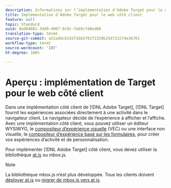 ```yaml
---
description: Informations sur l’implémentation d’Adobe Target pour le web côté client.
title: Implémentation d’Adobe Target pour le web côté client
feature: null
topic: Standard
uuid: 8ed04881-3dd9-496f-9c9c-feb9c740ed80
translation-type: tm+mt
source-git-commit: a51addc6155f2681f01f2329b25d72327de36701
workflow-type: tm+mt
source-wordcount: '107'
ht-degree: 100%

---
```



# Aperçu : implémentation de Target pour le web côté client

Dans une implémentation côté client de [!DNL Adobe Target], [!DNL Target] fournit les expériences associées directement à une activité dans le navigateur client. Le navigateur décide de l’expérience à afficher et l’affiche. Avec une implémentation côté client, vous pouvez utiliser un éditeur WYSIWYG, le [compositeur d’expérience visuelle](/help/c-experiences/c-visual-experience-composer/visual-experience-composer.md) (VEC) ou une interface non visuelle, le [compositeur d’expérience basé sur les formulaires](/help/c-experiences/form-experience-composer.md), pour créer vos expériences d’activité et de personnalisation.

Pour implémenter [!DNL Adobe Target] côté client, vous devez utiliser la bibliothèque [at.js](/help/c-implementing-target/c-implementing-target-for-client-side-web/c-how-atjs-works/how-atjs-works.md) ou mbox.js.

>[!NOTE]
>
>La bibliothèque mbox.js n’est plus développée. Tous les clients doivent [déployer at.js](/help/c-implementing-target/c-implementing-target-for-client-side-web/how-to-deployatjs/how-to-deployatjs.md) ou [migrer de mbox.js vers at.js](/help/c-implementing-target/c-implementing-target-for-client-side-web/t-mbox-download/c-target-atjs-implementation/target-migrate-atjs.md).
